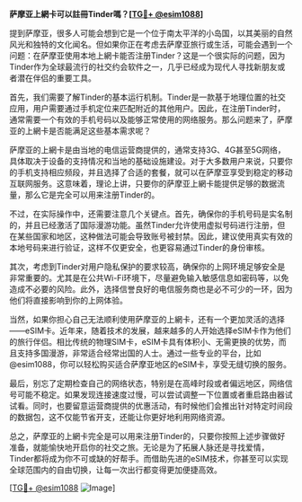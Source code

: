 **萨摩亚上網卡可以註冊Tinder嗎？[[TG💪+ @esim1088](https://t.me/s/esim1088)]**

提到萨摩亚，很多人可能会想到它是一个位于南太平洋的小岛国，以其美丽的自然风光和独特的文化闻名。但如果你正在考虑去萨摩亚旅行或生活，可能会遇到一个问题：在萨摩亚使用本地上網卡能否注册Tinder？这是一个很实际的问题，因为Tinder作为全球最流行的社交约会软件之一，几乎已经成为现代人寻找新朋友或者潜在伴侣的重要工具。

首先，我们需要了解Tinder的基本运行机制。Tinder是一款基于地理位置的社交应用，用户需要通过手机定位来匹配附近的其他用户。因此，在注册Tinder时，通常需要一个有效的手机号码以及能够正常使用的网络服务。那么问题来了，萨摩亚的上網卡是否能满足这些基本需求呢？

萨摩亚的上網卡是由当地的电信运营商提供的，通常支持3G、4G甚至5G网络，具体取决于设备的支持情况和当地的基础设施建设。对于大多数用户来说，只要你的手机支持相应频段，并且选择了合适的套餐，就可以在萨摩亚享受到稳定的移动互联网服务。这意味着，理论上讲，只要你的萨摩亚上網卡能提供足够的数据流量，那么它是完全可以用来注册Tinder的。

不过，在实际操作中，还需要注意几个关键点。首先，确保你的手机号码是实名制的，并且已经激活了国际漫游功能。虽然Tinder允许使用虚拟号码进行注册，但在某些国家和地区，这种做法可能会导致账号被封禁。因此，建议使用真实有效的本地号码来进行验证，这样不仅更安全，也更容易通过Tinder的身份审核。

其次，考虑到Tinder对用户隐私保护的要求较高，确保你的上网环境足够安全是非常重要的。尤其是在公共Wi-Fi环境下，尽量避免输入敏感信息如密码等，以免造成不必要的风险。此外，选择信誉良好的电信服务商也是必不可少的一环，因为他们将直接影响到你的上网体验。

当然，如果你担心自己无法顺利使用萨摩亚的上網卡，还有一个更加灵活的选择——eSIM卡。近年来，随着技术的发展，越来越多的人开始选择eSIM卡作为他们的旅行伴侣。相比传统的物理SIM卡，eSIM卡具有体积小、无需更换的优势，而且支持多国漫游，非常适合经常出国的人士。通过一些专业的平台，比如@esim1088，你可以轻松购买适合萨摩亚地区的eSIM卡，享受无缝切换的服务。

最后，别忘了定期检查自己的网络状态，特别是在高峰时段或者偏远地区，网络信号可能不稳定。如果发现连接速度过慢，可以尝试调整一下位置或者重启路由器试试看。同时，也要留意运营商提供的优惠活动，有时候他们会推出针对特定时间段的数据包，这不仅能节省开支，还能让你更好地利用网络资源。

总之，萨摩亚的上網卡完全是可以用来注册Tinder的，只要你按照上述步骤做好准备，就能愉快地开启你的社交之旅。无论是为了拓展人脉还是寻找爱情，Tinder都将成为你不可或缺的好帮手。而借助先进的eSIM技术，你甚至可以实现全球范围内的自由切换，让每一次出行都变得更加便捷高效。

[[TG💪+ @esim1088](https://t.me/s/esim1088) ![Image](https://i.postimg.cc/4NQfJmqS/Snipaste-2025-05-13-00-14-12.png)]
